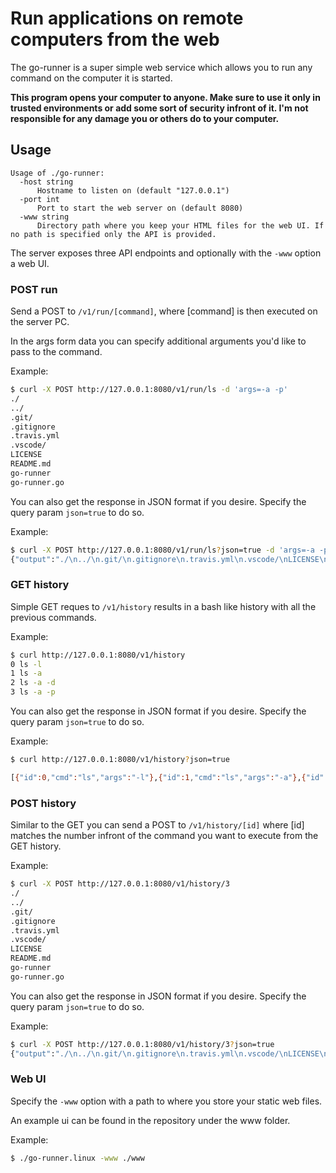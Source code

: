 # Run applications on remote computers from the web

The go-runner is a super simple web service which allows you to run any command on the computer it is started.

**This program opens your computer to anyone. Make sure to use it only in trusted environments or add some sort of security infront of it. I'm not responsible for any damage you or others do to your computer.**

## Usage

```help
Usage of ./go-runner:
  -host string
      Hostname to listen on (default "127.0.0.1")
  -port int
      Port to start the web server on (default 8080)
  -www string
      Directory path where you keep your HTML files for the web UI. If no path is specified only the API is provided.
```

The server exposes three API endpoints and optionally with the `-www` option a web UI.

### POST run

Send a POST to `/v1/run/[command]`, where [command] is then executed on the server PC.

In the args form data you can specify additional arguments you'd like to pass to the command.

Example:

```bash
$ curl -X POST http://127.0.0.1:8080/v1/run/ls -d 'args=-a -p'
./
../
.git/
.gitignore
.travis.yml
.vscode/
LICENSE
README.md
go-runner
go-runner.go
```

You can also get the response in JSON format if you desire. Specify the query param `json=true` to do so.

Example:

```bash
$ curl -X POST http://127.0.0.1:8080/v1/run/ls?json=true -d 'args=-a -p'
{"output":"./\n../\n.git/\n.gitignore\n.travis.yml\n.vscode/\nLICENSE\nREADME.md\ngo-runner\ngo-runner.go\nwww/\n"}
```

### GET history

Simple GET reques to `/v1/history` results in a bash like history with all the previous commands.

Example:

```bash
$ curl http://127.0.0.1:8080/v1/history
0 ls -l
1 ls -a
2 ls -a -d
3 ls -a -p
```

You can also get the response in JSON format if you desire. Specify the query param `json=true` to do so.

Example:

```bash
$ curl http://127.0.0.1:8080/v1/history?json=true

[{"id":0,"cmd":"ls","args":"-l"},{"id":1,"cmd":"ls","args":"-a"},{"id":2,"cmd":"ls","args":"-a -d"},{"id":3,"cmd":"ls","args":"-a -p"}]
```

### POST history

Similar to the GET you can send a POST to `/v1/history/[id]` where [id] matches the number infront of the command you want to execute from the GET history.

Example:

```bash
$ curl -X POST http://127.0.0.1:8080/v1/history/3
./
../
.git/
.gitignore
.travis.yml
.vscode/
LICENSE
README.md
go-runner
go-runner.go
````

You can also get the response in JSON format if you desire. Specify the query param `json=true` to do so.

Example:

```bash
$ curl -X POST http://127.0.0.1:8080/v1/history/3?json=true
{"output":"./\n../\n.git/\n.gitignore\n.travis.yml\n.vscode/\nLICENSE\nREADME.md\ngo-runner\ngo-runner.go\nwww/\n"}
```

### Web UI

Specify the `-www` option with a path to where you store your static web files.

An example ui can be found in the repository under the www folder.

Example:

```bash
$ ./go-runner.linux -www ./www
```

